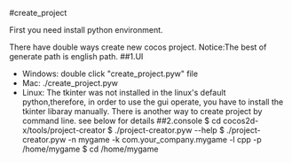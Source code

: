 #create_project

First you need install python environment.

There have double ways create new cocos project.
Notice:The best of generate path is english path.
##1.UI
* Windows: double click "create_project.pyw" file
* Mac: ./create_project.pyw
* Linux: The tkinter was not installed in the linux's default python,therefore, in order to use the gui operate, you have to install the tkinter libaray manually. There is another way to create project by command line.  see below for details
##2.console
	$ cd cocos2d-x/tools/project-creator
	$ ./project-creator.pyw --help
	$ ./project-creator.pyw -n mygame -k com.your_company.mygame -l cpp -p /home/mygame
	$ cd /home/mygame